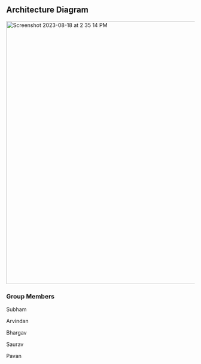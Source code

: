 <h2>Architecture Diagram</h2>

<img width="700" alt="Screenshot 2023-08-18 at 2 35 14 PM" src="https://github.com/arvindan1308/CapstonProject_Group2/assets/52846982/2ace211c-f02c-4f4b-89f0-a9d893427e66">

<h3> Group Members </h3>

<p>Subham
<p>Arvindan 
<p>Bhargav 
<p>Saurav
<p>Pavan